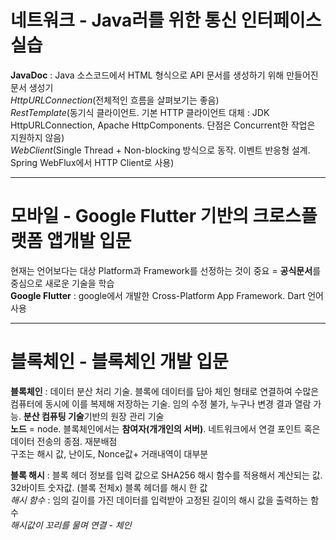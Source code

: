 # 네트워크 - Java러를 위한 통신 인터페이스 실습
  
**JavaDoc** : Java 소스코드에서 HTML 형식으로 API 문서를 생성하기 위해 만들어진 문서 생성기  
*HttpURLConnection*(전체적인 흐름을 살펴보기는 좋음)  
*RestTemplate*(동기식 클라이언트. 기본 HTTP 클라이언트 대체 : JDK HttpURLConnection, Apache HttpComponents. 단점은 Concurrent한 작업은 지원하지 않음)  
*WebClient*(Single Thread + Non-blocking 방식으로 동작. 이벤트 반응형 설계. Spring WebFlux에서 HTTP Client로 사용)  
  
--------------
   
# 모바일 - Google Flutter 기반의 크로스플랫폼 앱개발 입문
  
현재는 언어보다는 대상 Platform과 Framework를 선정하는 것이 중요 = **공식문서**를 중심으로 새로운 기술을 학습  
**Google Flutter** : google에서 개발한 Cross-Platform App Framework. Dart 언어 사용  
  
---------------------
  
# 블록체인 - 블록체인 개발 입문
  
**블록체인** : 데이터 분산 처리 기술. 블록에 데이터를 담아 체인 형태로 연결하여 수많은 컴퓨터에 동시에 이를 복제해 저장하는 기술. 임의 수정 불가, 누구나 변경 결과 열람 가능. **분산 컴퓨팅 기술**기반의 원장 관리 기술  
**노드** = node. 블록체인에서는 **참여자(개개인의 서버)**. 네트워크에서 연결 포인트 혹은 데이터 전송의 종점. 재분배점  
구조는 해시 값, 난이도, Nonce값+ 거래내역이 대부분  
  
**블록 해시** : 블록 헤더 정보를 입력 값으로 SHA256 해시 함수를 적용해서 계산되는 값. 32바이트 숫자값. (블록 전체x) 블록 헤더를 해시 한 값  
*해시 함수* : 임의 길이를 가진 데이터를 입력받아 고정된 길이의 해시 값을 출력하는 함수  
*해시값이 꼬리를 물며 연결 - 체인*  

